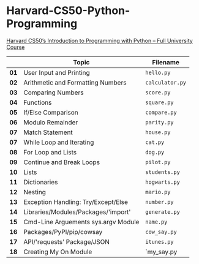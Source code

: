 # Harvard-CS50-Python-Programming  
[Harvard CS50’s Introduction to Programming with Python – Full University Course](https://www.youtube.com/watch?v=nLRL_NcnK-4)
    
|        | Topic                                 | Filename        |
|--------|---------------------------------------|-----------------|
| **01** | User Input and Printing               | `hello.py`      |
| **02** | Arithmetic and Formatting Numbers     | `calculator.py` |
| **03** | Comparing Numbers                     | `score.py`      |
| **04** | Functions                             | `square.py`     |
| **05** | If/Else Comparison                    | `compare.py`    |
| **06** | Modulo Remainder                      | `parity.py`     |
| **07** | Match Statement                       | `house.py`      |     
| **07** | While Loop and Iterating              | `cat.py`        |    
| **08** | For Loop and Lists                    | `dog.py`        |    
| **09** | Continue and Break Loops              | `pilot.py`      |
| **10** | Lists                                 | `students.py`   |
| **11** | Dictionaries                          | `hogwarts.py`   |    
| **12** | Nesting                               | `mario.py`      |    
| **13** | Exception Handling: Try/Except/Else   | `number.py`     |     
| **14** | Libraries/Modules/Packages/'import'   | `generate.py`   |    
| **15** | Cmd-Line Arguements sys.argv Module   | `name.py`       |  
| **16** | Packages/PyPI/pip/cowsay              | `cow_say.py`    |  
| **17** | API/'requests' Package/JSON           | `itunes.py`     |  
| **18** | Creating My On Module                 | `my_say.py      |
      
<!--       
| **9**  | Dictionaries                       | `phonebook.py`  |
| **10** | Tuples                             | `coordinates.py`|
| **11** | Sets                               | `unique.py`     |  
| **12** | Exceptions                         | `exceptions.py` |
| **13** | Classes and Objects                | `bank.py`       |
| **14** | Inheritance                        | `inheritance.py`|
| **15** | Modules and Packages               | `modules.py`    |
-->  
